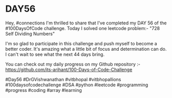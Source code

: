 # DAY56
Hey, #connections I'm thrilled to share that I've completed my DAY 56 of the #100DaysOfCode challenge. Today I solved one leetcode problem:- "728 Self Dividing Numbers"

I'm so glad to participate in this challenge and push myself to become a better coder. It's amazing what a little bit of focus and determination can do. I can't wait to see what the next 44 days bring.

You can check out my daily progress on my Github repository :- https://github.com/its-arihant/100-Days-of-Code-Challenge

#Day56 #DrGVishwanathan #vitbhopal #vitbhopallions #100daysofcodechallenge #DSA #python #leetcode #programming #progress #coding #array #learning 